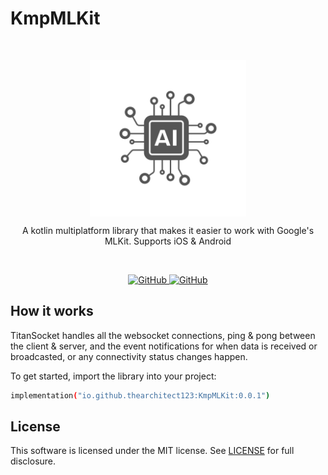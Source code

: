 # KmpMLKit

<br/>
<p align="center">
    <a href="https://github.com/TheArchitect123/KmpMLKit"><img src="./ai.jpg" align="center" width=250/></a>
</p>

<p align="center">
A kotlin multiplatform library that makes it easier to work with Google's MLKit. Supports iOS &amp; Android 

</p>
<br/>

<p align="center">
   <a href="https://central.sonatype.com/artifact/io.github.thearchitect123/titansocket">
    <img alt="GitHub" src="https://img.shields.io/maven-central/v/io.github.thearchitect123/titansocket.svg">
  </a>

  <a href="https://github.com/TheArchitect123/KmpMLKit">
    <img alt="GitHub" src="https://img.shields.io/badge/targets-JVM,_Android,_iOS-white.svg">
  </a>
</p>

## How it works
TitanSocket handles all the websocket connections, ping & pong between the client & server, and the event notifications for when data is received or broadcasted, or any connectivity status changes happen.

To get started, import the library into your project:

```sh
implementation("io.github.thearchitect123:KmpMLKit:0.0.1")
```

## License

This software is licensed under the MIT license. See [LICENSE](./LICENSE) for full disclosure.
